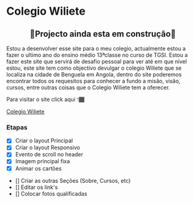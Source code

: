 # Colegio Wiliete 

<h2 align="center">🚧Projecto ainda esta em construção🚧</h2>


<p>
  Estou a desenvolver esse site para o meu colegio, actualmente estou a fazer o ultimo ano do ensino médio 13ªclasse no curso de TGSI. Estou a fazer este site que servirá de desafio pessoal para ver até em que nível estou, este site tem como objectivo devulgar o colegio Wiliete que se localiza na cidade de Benguela em Angola, dentro do site poderemos encontrar todos os requesitos para conhecer a fundo a misão, visão, cursos, entre outras coisas que o Colegio Wiliete tem a oferecer.
</p>

<p>Para visitar o site click aqui 👇🏾</p>
<a href="https://carlossoares123.github.io/wiliete/">Colegio Wiliete</a>




### Etapas

- [x] Criar o layout Principal
- [x] Criar o layout Responsivo
- [x] Evento de scroll no header
- [x] Imagem principal fixa
- [x] Animar os cartões
- []  Criar as outras Seções (Sobre, Cursos, etc)
- []  Editar os link's
- []  Colocar fotos qualificadas


